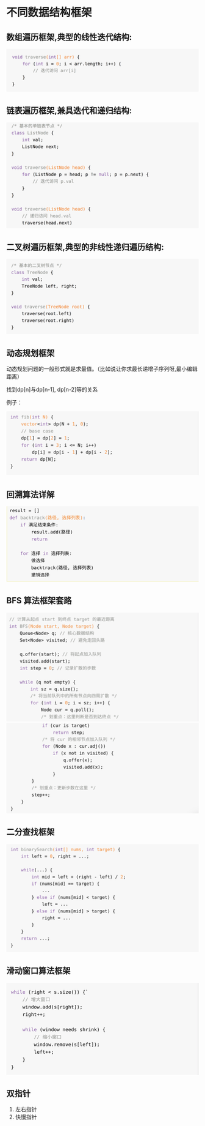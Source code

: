 

# 不同数据结构框架

## 数组遍历框架,典型的线性迭代结构:

![image-20200801001046938](/img/in-post/20_07/image-20200801001046938.png)

## 链表遍历框架,兼具迭代和递归结构:

![image-20200801001202890](/img/in-post/20_07/image-20200801001202890.png)

## 二叉树遍历框架,典型的非线性递归遍历结构:

![image-20200801001956481](/img/in-post/20_07/image-20200801001956481.png)

## 动态规划框架

动态规划问题的一般形式就是求最值。（比如说让你求最⻓递增子序列呀,最小编辑距离）

找到dp[n]与dp[n-1], dp[n-2]等的关系

例子：

![image-20200801003343501](/img/in-post/20_07/image-20200801003343501.png)

## 回溯算法详解

![image-20200801002556141](/img/in-post/20_07/image-20200801002556141.png)



## BFS 算法框架套路

![image-20200801002743343](/img/in-post/20_07/image-20200801002743343.png)![image-20200801002801390](/img/in-post/20_07/image-20200801002801390.png)

## 二分查找框架

![image-20200801002907172](/img/in-post/20_07/image-20200801002907172.png)

## 滑动窗口算法框架

![image-20200801003210337](/img/in-post/20_07/image-20200801003210337.png)

## 双指针

1. 左右指针
2. 快慢指针































